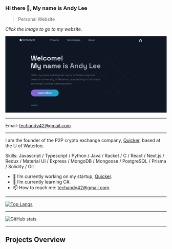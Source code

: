 ### Hi there 👋, My name is Andy Lee

> Personal Website

_Click the image to go to my website._

[![my_website_frontpage](./my_website_frontpage.png)](https://techandy42.com)

---

Email: techandy42@gmail.com

---

I am the founder of the P2P crypto exchange company, [Quicker](https://quicker-official.netlify.app), based at the U of Waterloo.

Skills: Javascript / Typescript / Python / Java / Racket / C / React / Next.js / Redux / Material UI / Express / MongoDB / Mongoose / PostgreSQL / Prisma / Solidity / Git 

- 🔭 I’m currently working on my startup, [Quicker](https://quicker-official.netlify.app).
- 🌱 I’m currently learning C#.
- 📫 How to reach me: techandy42@gmail.com. 
  
---

[![Top Langs](https://github-readme-stats.vercel.app/api/top-langs/?username=gitHubAndyLee2020)](https://github.com/anuraghazra/github-readme-stats)

---

![GitHub stats](https://github-readme-stats.vercel.app/api?username=gitHubAndyLee2020&show_icons=true)  
  
---
  
## Projects Overview
  



